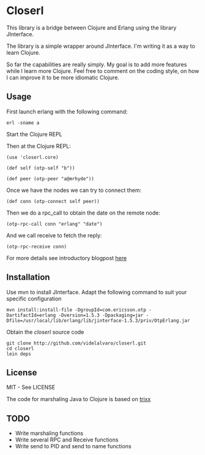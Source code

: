 # Closerl #

This library is a bridge between Clojure and Erlang using the library JInterface.

The library is a simple wrapper around JInterface. I'm writing it as a way to learn Clojure.

So far the capabilities are really simply. My goal is to add more features while I learn more Clojure. Feel free to comment on the coding style, on how I can improve it to be more idiomatic Clojure.

## Usage ##

First launch erlang with the following command:

    erl -sname a

Start the Clojure REPL

Then at the Clojure REPL:

    (use 'closerl.core)

    (def self (otp-self "b"))

    (def peer (otp-peer "a@mrhyde"))

Once we have the nodes we can try to connect them:

    (def conn (otp-connect self peer))

Then we do a rpc_call to obtain the date on the remote node:

    (otp-rpc-call conn "erlang" "date")

And we call receive to fetch the reply:

    (otp-rpc-receive conn)

For more details see introductory blogpost [here](http://videlalvaro.github.com/2010/08/closer-clojure-erlang-bridge.html)

## Installation ##

Use mvn to install JInterface. Adapt the following command to suit your specific configuration

    mvn install:install-file -DgroupId=com.ericsson.otp -DartifactId=erlang -Dversion=1.5.3 -Dpackaging=jar -Dfile=/usr/local/lib/erlang/lib/jinterface-1.5.3/priv/OtpErlang.jar

Obtain the *closerl* source code

    git clone http://github.com/videlalvaro/closerl.git
    cd closerl
    lein deps

## License ##

MIT - See LICENSE

The code for marshaling Java to Clojure is based on [trixx](http://github.com/aaronfeng/trixx)

## TODO ##

- Write marshaling functions
- Write several RPC and Receive functions
- Write send to PID and send to name functions